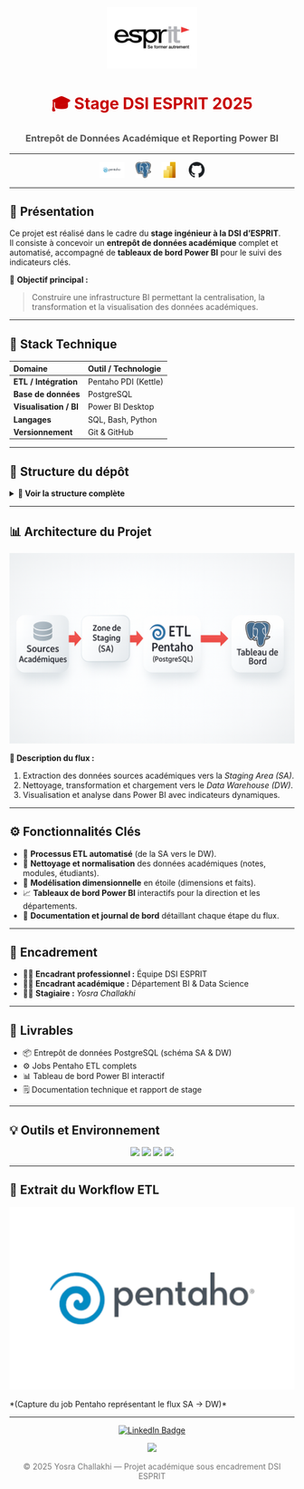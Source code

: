 ﻿<!-- 🌐 README professionnel - Projet de Stage DSI ESPRIT (style rouge & gris) -->

<p align="center">
  <img src="assets/docs/images/esprit-logo.png" alt="Logo ESPRIT" width="160">
</p>


<h1 align="center" style="color:#c80000;">🎓 Stage DSI ESPRIT 2025</h1>
<h3 align="center" style="color:#555;">Entrepôt de Données Académique et Reporting Power BI</h3>

---

<p align="center">
  <img src="assets/docs/images/pentaho.png" alt="Pentaho" height="28">
  &nbsp;&nbsp;&nbsp;
  <img src="assets/docs/images/postgresql.png" alt="PostgreSQL" height="28">
  &nbsp;&nbsp;&nbsp;
  <img src="assets/docs/images/powerbi.png" alt="Power BI" height="28">
  &nbsp;&nbsp;&nbsp;
  <img src="assets/docs/images/github.png" alt="GitHub" height="28">
</p>

---

## 🧠 Présentation

Ce projet est réalisé dans le cadre du **stage ingénieur à la DSI d’ESPRIT**.  
Il consiste à concevoir un **entrepôt de données académique** complet et automatisé, accompagné de **tableaux de bord Power BI** pour le suivi des indicateurs clés.

🎯 **Objectif principal :**
> Construire une infrastructure BI permettant la centralisation, la transformation et la visualisation des données académiques.

---

## 🧰 Stack Technique

| Domaine | Outil / Technologie |
|:--|:--|
| **ETL / Intégration** | Pentaho PDI (Kettle) |
| **Base de données** | PostgreSQL |
| **Visualisation / BI** | Power BI Desktop |
| **Langages** | SQL, Bash, Python |
| **Versionnement** | Git & GitHub |

---

## 🧱 Structure du dépôt

<details>
<summary><b>📂 Voir la structure complète</b></summary>

<br>

```bash
stage-dsi-esprit-2025/
│
├── 🧩 pentaho/           # Jobs & Transformations (.ktr / .kjb)
├── 🗄️ sql/               # Scripts SQL (DDL, DML, vues, seeds)
├── 📊 powerbi/           # Rapports Power BI (.pbix)
├── 📚 docs/              # Journal de bord, schémas techniques, images
│   └── images/           # Logos, architecture, workflow
├── 📁 data/              # Jeux de données anonymisés
│
├── .gitignore
├── .gitattributes
└── README.md
```

</details>

---

## 📊 Architecture du Projet

<p align="center">
  <img src="assets/docs/images/architecture.png" width="750" alt="Architecture du projet">
</p>

**🧩 Description du flux :**
1. Extraction des données sources académiques vers la *Staging Area (SA)*.  
2. Nettoyage, transformation et chargement vers le *Data Warehouse (DW)*.  
3. Visualisation et analyse dans Power BI avec indicateurs dynamiques.  

---

## ⚙️ Fonctionnalités Clés

- 🔄 **Processus ETL automatisé** (de la SA vers le DW).  
- 🧹 **Nettoyage et normalisation** des données académiques (notes, modules, étudiants).  
- 🧩 **Modélisation dimensionnelle** en étoile (dimensions et faits).  
- 📈 **Tableaux de bord Power BI** interactifs pour la direction et les départements.  
- 🧾 **Documentation et journal de bord** détaillant chaque étape du flux.  

---

## 🤝 Encadrement

- 👨‍💼 **Encadrant professionnel :** Équipe DSI ESPRIT  
- 👨‍🏫 **Encadrant académique :** Département BI & Data Science  
- 👨‍💻 **Stagiaire :** *Yosra Challakhi*

---

## 🏁 Livrables

- 📦 Entrepôt de données PostgreSQL (schéma SA & DW)  
- ⚙️ Jobs Pentaho ETL complets  
- 📊 Tableau de bord Power BI interactif  
- 🗒️ Documentation technique et rapport de stage  

---

## 💡 Outils et Environnement

<p align="center">
  <img src="https://img.shields.io/badge/PostgreSQL-336791?style=for-the-badge&logo=postgresql&logoColor=white" />
  <img src="https://img.shields.io/badge/Pentaho%20PDI-orange?style=for-the-badge&logo=data:image/png;base64,iVBORw0KGgoAAAANSUhEUgAAAAoAAAAKCAYAAACNMs+9AAAAHElEQVQYV2NkQAP/GaIY/jNgQAcYBoYIg4HAAJ6UBQPw2zjUAAAAASUVORK5CYII=" />
  <img src="https://img.shields.io/badge/Power%20BI-F2C811?style=for-the-badge&logo=powerbi&logoColor=black" />
  <img src="https://img.shields.io/badge/GitHub-black?style=for-the-badge&logo=github&logoColor=white" />
</p>

---

## 🧾 Extrait du Workflow ETL

<p align="center">
  <img src="assets/docs/images/pentaho.png" width="750" alt="Workflow Pentaho">
</p>
*(Capture du job Pentaho représentant le flux SA → DW)*

---

<p align="center">
  <a href="https://www.linkedin.com/in/yousra-challekh-b2722427b/" target="_blank">
    <img src="https://img.shields.io/badge/LinkedIn-Yosra%20Challakhi-blue?style=for-the-badge&logo=linkedin&logoColor=white" alt="LinkedIn Badge"/>
  </a>
</p>

<p align="center">
  <img src="https://img.shields.io/badge/Made%20with%20❤️%20at-ESPRIT-c80000?style=for-the-badge" />
</p>

<p align="center" style="color:#777;">
  © 2025 Yosra Challakhi — Projet académique sous encadrement DSI ESPRIT
</p>
